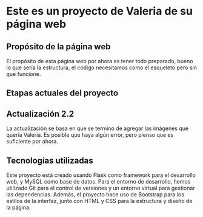# Este es un proyecto de Valeria de su página web

## Propósito de la página web
El propósito de esta página web por ahora es tener todo preparado, bueno lo que sería la estructura, el código necesitamos como el esqueleto pero sin que funcione.

## Etapas actuales del proyecto

## Actualización 2.2
La actualización se basa en que se terminó de agregar las imágenes que quería Valeria. Es posible que haya algún error, pero pienso que es suficiente por ahora.

## Tecnologías utilizadas
Este proyecto está creado usando Flask como framework para el desarrollo web, y MySQL como base de datos. Para el entorno de desarrollo, hemos utilizado Git para el control de versiones y un entorno virtual para gestionar las dependencias. Además, el proyecto hace uso de Bootstrap para los estilos de la interfaz, junto con HTML y CSS para la estructura y diseño de la página. 
